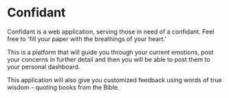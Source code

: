 # Confidant

Confidant is a web application, serving those in need of a confidant. Feel free to 'fill your paper with the breathings of your heart.'

This is a platform that will guide you through your current emotions, post your concerns in further detail and then you will be able to post them to your personal dashboard.

This application will also give you customized feedback using words of true wisdom - quoting books from the Bible.
